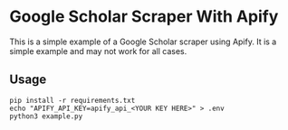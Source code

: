 # Google Scholar Scraper With Apify

This is a simple example of a Google Scholar scraper using Apify. It is a simple example and may not work for all cases.

## Usage
```
pip install -r requirements.txt
echo "APIFY_API_KEY=apify_api_<YOUR KEY HERE>" > .env
python3 example.py
```